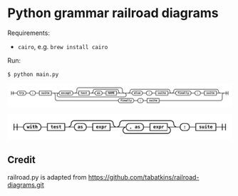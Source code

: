Python grammar railroad diagrams
================================

Requirements:
 - `cairo`, e.g. `brew install cairo`

Run:
```console
$ python main.py
```

![Try Statement](try-statement.svg)

![With Statement](with-statement.svg)

Credit
------

railroad.py is adapted from https://github.com/tabatkins/railroad-diagrams.git